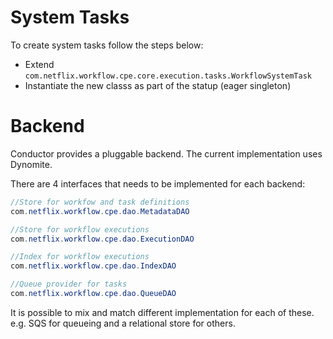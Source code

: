 # System Tasks
To create system tasks follow the steps below:

* Extend ```com.netflix.workflow.cpe.core.execution.tasks.WorkflowSystemTask```
* Instantiate the new classs as part of the statup (eager singleton)

# Backend
Conductor provides a pluggable backend.  The current implementation uses Dynomite.

There are 4 interfaces that needs to be implemented for each backend:

```java
//Store for workfow and task definitions
com.netflix.workflow.cpe.dao.MetadataDAO
```

```java
//Store for workflow executions
com.netflix.workflow.cpe.dao.ExecutionDAO
```

```java
//Index for workflow executions
com.netflix.workflow.cpe.dao.IndexDAO
```

```java
//Queue provider for tasks
com.netflix.workflow.cpe.dao.QueueDAO
```

It is possible to mix and match different implementation for each of these.
e.g. SQS for queueing and a relational store for others.
